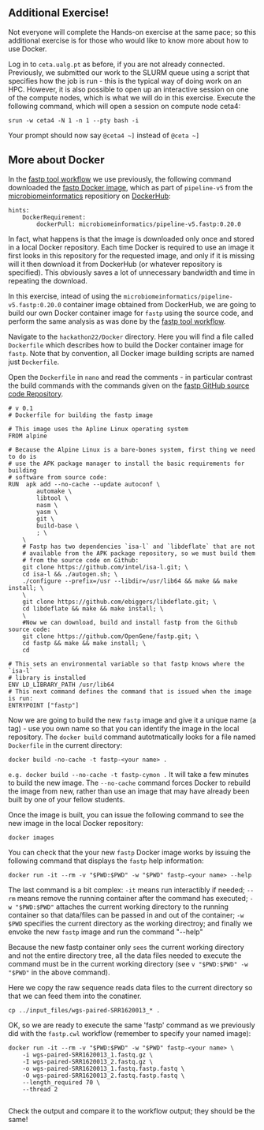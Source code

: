 ## Additional Exercise!

Not everyone will complete the Hands-on exercise at the same pace; so this additional exercise is for those who would like to know more about how to use Docker.

Log in to `ceta.ualg.pt` as before, if you are not already connected. Previously, we submitted our work to the SLURM queue using a script that specifies how the job is run - this is the typical way of doing work on an HPC. However, it is also possible to open up an interactive session on one of the compute nodes, which is what we will do in this exercise. Execute the following command, which will open a session on compute node ceta4:

```
srun -w ceta4 -N 1 -n 1 --pty bash -i

```

Your prompt should now say `@ceta4 ~]` instead of `@ceta ~]`

## More about Docker
In the [fastp tool workflow](tools/fastp/fastp.cwl) we use previously, the following command downloaded the [fastp Docker image](https://hub.docker.com/r/microbiomeinformatics/pipeline-v5.fastp), which as part of `pipeline-v5` from the [microbiomeinformatics](https://hub.docker.com/u/microbiomeinformatics) repositiory on [DockerHub](https://hub.docker.com/): 

```
hints:
    DockerRequirement:
        dockerPull: microbiomeinformatics/pipeline-v5.fastp:0.20.0
```

In fact, what happens is that the image is downloaded only once and stored in a local Docker repository. Each time Docker is required to use an image it first looks in this repository for the requested image, and only if it is missing will it then download it from DockerHub (or whatever repository is specified). This obviously saves a lot of unnecessary bandwidth and time in repeating the download.

In this exercise, intead of using the `microbiomeinformatics/pipeline-v5.fastp:0.20.0` container image obtained from DockerHub, we are going to build our own Docker container image for `fastp` using the source code, and perform the same analysis as was done by the [fastp tool workflow](tools/fastp/fastp.cwl).

Navigate to the `hackathon22/Docker` directory. Here you will find a file called `Dockerfile` which describes how to build the Docker container image for `fastp`. Note that by convention, all Docker image building scripts are named just `Dockerfile`.

Open the `Dockerfile` in `nano` and read the comments - in particular contrast the build commands with the commands given on the [fastp GitHub source code Repository](https://github.com/OpenGene/fastp#or-compile-from-source).

```
# v 0.1
# Dockerfile for building the fastp image

# This image uses the Apline Linux operating system
FROM alpine

# Because the Alpine Linux is a bare-bones system, first thing we need to do is
# use the APK package manager to install the basic requirements for building
# software from source code:
RUN  apk add --no-cache --update autoconf \
        automake \
        libtool \ 
        nasm \
        yasm \
        git \
        build-base \
        ; \
    \
    # Fastp has two dependencies `isa-l` and `libdeflate` that are not
    # available from the APK package repository, so we must build them
    # from the source code on Github:
    git clone https://github.com/intel/isa-l.git; \
    cd isa-l && ./autogen.sh; \
    ./configure --prefix=/usr --libdir=/usr/lib64 && make && make install; \
    \
    git clone https://github.com/ebiggers/libdeflate.git; \
    cd libdeflate && make && make install; \
    \
    #Now we can download, build and install fastp from the Github source code:
    git clone https://github.com/OpenGene/fastp.git; \
    cd fastp && make && make install; \
    cd

# This sets an environmental variable so that fastp knows where the `isa-l`
# library is installed
ENV LD_LIBRARY_PATH /usr/lib64
# This next command defines the command that is issued when the image is run:
ENTRYPOINT ["fastp"]

```

Now we are going to build the new `fastp` image and give it a unique name (a tag) - use you own name so that you can identify the image in the local repository. The `docker build` command autotmatically looks for a file named `Dockerfile` in the current directory:

```
docker build -no-cache -t fastp-<your name> .

```

`e.g. docker build --no-cache -t fastp-cymon .` It will take a few minutes to build the new image. The `--no-cache` command forces Docker to rebuild the image from new, rather than use an image that may have already been built by one of your fellow students. 

Once the image is built, you can issue the following command to see the new image in the local Docker repository:

```
docker images

```

You can check that the your new `fastp` Docker image works by issuing the following command that displays the `fastp` help information:

```
docker run -it --rm -v "$PWD:$PWD" -w "$PWD" fastp-<your name> --help

```
The last command is a bit complex: `-it` means run interactibly if needed; `--rm` means remove the running container after the command has executed; `-w "$PWD:$PWD"` attaches the current working directory to the running container so that data/files can be passed in and out of the container; `-w $PWD` specifies the current directory as the working directroy; and finally we envoke the new `fastp` image and run the command "--help"

Because the new fastp container only `sees` the current working directory and not the entire directory tree, all the data files needed to execute the command must be in the current working directory (see `v "$PWD:$PWD" -w "$PWD"` in the above command).

Here we copy the raw sequence reads data files to the current directory so that we can feed them into the conatiner.

```
cp ../input_files/wgs-paired-SRR1620013_* .

```

OK, so we are ready to execute the same 'fastp' command as we previously did with the `fastp.cwl` workflow (remember to specify your named image):

```
docker run -it --rm -v "$PWD:$PWD" -w "$PWD" fastp-<your name> \
    -i wgs-paired-SRR1620013_1.fastq.gz \
    -I wgs-paired-SRR1620013_2.fastq.gz \
    -o wgs-paired-SRR1620013_1.fastq.fastp.fastq \
    -O wgs-paired-SRR1620013_2.fastq.fastp.fastq \
    --length_required 70 \
    --thread 2
    
```

Check the output and compare it to the workflow output; they should be the same!





        
        
